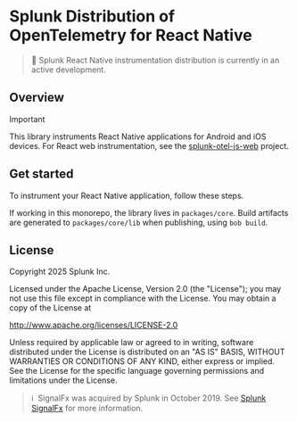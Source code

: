 # Splunk Distribution of OpenTelemetry for React Native

> :construction: Splunk React Native instrumentation distribution is currently in an active development.

## Overview

> [!IMPORTANT]
> This library instruments React Native applications for Android and iOS devices. For React web instrumentation, see the [splunk-otel-js-web](https://github.com/signalfx/splunk-otel-js-web) project.

## Get started

To instrument your React Native application, follow these steps.

If working in this monorepo, the library lives in `packages/core`. Build artifacts are generated to `packages/core/lib` when publishing, using `bob build`.


## License

Copyright 2025 Splunk Inc.

Licensed under the Apache License, Version 2.0 (the "License");
you may not use this file except in compliance with the License.
You may obtain a copy of the License at

http://www.apache.org/licenses/LICENSE-2.0

Unless required by applicable law or agreed to in writing,
software distributed under the License is distributed on an "AS IS" BASIS,
WITHOUT WARRANTIES OR CONDITIONS OF ANY KIND, either express or implied.
See the License for the specific language governing permissions and limitations under the License.

>ℹ️&nbsp;&nbsp;SignalFx was acquired by Splunk in October 2019. See [Splunk SignalFx](https://www.splunk.com/en_us/investor-relations/acquisitions/signalfx.html) for more information.
